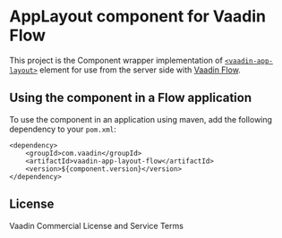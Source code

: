 # AppLayout component for Vaadin Flow

This project is the Component wrapper implementation of [`<vaadin-app-layout>`](https://github.com/vaadin/vaadin-app-layout)
element for use from the server side with [Vaadin Flow](https://github.com/vaadin/flow).

## Using the component in a Flow application

To use the component in an application using maven,
add the following dependency to your `pom.xml`:
```
<dependency>
    <groupId>com.vaadin</groupId>
    <artifactId>vaadin-app-layout-flow</artifactId>
    <version>${component.version}</version>
</dependency>
```

## License

Vaadin Commercial License and Service Terms

